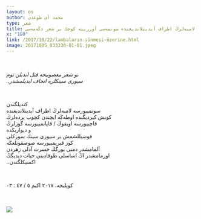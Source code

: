 ```yaml
---
layout: os
author: محمد آی طوغدی
type: شعر
title: لامبەلرڭ اطراف آیدینلاندیغندە سونمەسی أوزرینە كوچك بر شعر دڭەمەسی
x: "180"
link: /2017/10/22/lambaların-sönmesi-üzerine.html
image: 20171005_033330-01-01.jpeg
---
```

<br/>


_بو شعر معصومجە قتل ایدیلن توم_   
_..سیوری سینكلرە اتحاف ایدیلمشدر_  

<br/>

كندیلگندن   
سونمییورسە لامبەلرڭ اطراف آیدینلاندیغندە  
كونش كیردیگندە اوطەڭە ایچندن كچوب پردەلرڭ  
قاچییورسە اویقوڭ / قاپانمییورسە گوزلرڭ  
و دیواریڭدە  
فوسیللشمش بر سیوری سینك سوركلی  
كوز قیرپمییورسە صوصقونلغڭە  
آلمامشدر دمنی یورگڭ حسرت آدلی زهردن  
اورمامشدر اڭ اساسلی طوقادینی حیات دیدیگڭ  
..اكسیكلگندن  

<br/>

كوپلیجە، ۲۰۱۷ اكیم ٥ /  ٤٧ : ٠٣

<br/>
<br/>

<img src="http://ceriha.com/images/20171005_033330-01-01.jpeg" class="img-responsive" class="img-thumbnail">

<br/>
<br/>
